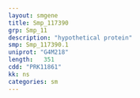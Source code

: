 ```yaml
---
layout: smgene
title: Smp_117390
grp: Smp_11
description: "hypothetical protein"
smp: Smp_117390.1
uniprot: "G4M218"
length:   351
cdd: "PRK11861"
kk: ns
categories: sm
---
```

